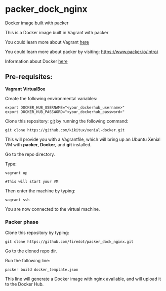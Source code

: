 # packer_dock_nginx

Docker image built with packer

This is a Docker image built in Vagrant with packer

You could learn more about Vagrant [here](https://www.vagrantup.com/intro/index.html)

You could learn more about packer by visiting: https://www.packer.io/intro/

Information about Docker [here](https://www.docker.com/why-docker)

## Pre-requisites:

**Vagrant**
**VirtualBox**

Create the following environmental variables: 

````
export DOCKER_HUB_USERNAME="<your_dockerhub_username>"
export DOCKER_HUB_PASSWORD="<your_dockerhub_password>"
````

Clone this repository: [git](https://github.com/kikitux/xenial-docker.git) by running the following command:

````
git clone https://github.com/kikitux/xenial-docker.git
````
This will provide you with a Vagrantfile, which will bring up an Ubuntu Xenial VM with **packer**, **Docker**, and **git** installed.

Go to the repo directory.

Type:
````
vagrant up

#This will start your VM
````

Then enter the machine by typing:

````
vagrant ssh
````
You are now connected to the virtual machine.

### Packer phase

Clone this repository by typing:

````
git clone https://github.com/firedot/packer_dock_nginx.git
````

Go to the cloned repo dir.

Run the following line:

````
packer build docker_template.json
````
This line will generate a Docker image with nginx available, and will upload it to the Docker Hub.


